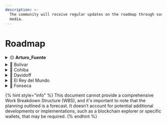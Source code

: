 ```yaml
---
description: >-
  The community will receive regular updates on the roadmap through social
  media.
---
```


# Roadmap

<details>

<summary><span data-gb-custom-inline data-tag="emoji" data-code="1f7e1">🟡</span> <strong>Arturo_Fuente</strong></summary>

**Tasks:**

* [x] Whitepaper
* [x] Landing page
* [ ] Pitch deck
* [x] Mint the $POLN token
* [x] Waitlist (off-chained pre-registration) 
* [ ] Develop community & partnerships
* [ ] Pre-Seed / Private Sale #1

</details>

<details>

<summary><span data-gb-custom-inline data-tag="emoji" data-code="1f535">🔵</span> Bolivar</summary>

**Tasks:**

* [ ] Airdrop #1 / Waitlist upgrades (on-chained pre-registration) 
* [ ] Giveaways
* [ ] Private Sale #2
* [ ] MVP - Implement PoLN protocol and deploy on **TESTNET** 
* [ ] Access restricted to $POLN holder
* [ ] Develop community & partnerships

</details>

<details>

<summary><span data-gb-custom-inline data-tag="emoji" data-code="1f535">🔵</span> Cohiba</summary>

**Tasks:**

* Airdrops
* Public Sale
* Support Mission & Escrow, extend Bolivar\_1
* Support Stablecoins payment
* Support Basic Staking for Agents/Mentors
* Develop community & partnerships
* **MAINNET** deployment

</details>

<details>

<summary><span data-gb-custom-inline data-tag="emoji" data-code="1f535">🔵</span> Davidoff</summary>

**Tasks :**

* Extend Staking
* Support More Stablecoins
* Lending & Borrowing, POLN holder can lend to Stakers (Agents/Mentors)
* Support multiple Agents/Mentors inside a single Fellowship
* Training
* Helpdesk
* Develop community & partnerships
* Dispute Mediation

</details>

<details>

<summary><span data-gb-custom-inline data-tag="emoji" data-code="1f535">🔵</span> El Rey del Mundo</summary>

**Tasks :**

* Decentralized Development
* DAO
* Additional Plans
* Additional features
* Update protocol fees
* Hackathon, etc
* …

</details>

<details>

<summary><span data-gb-custom-inline data-tag="emoji" data-code="1f535">🔵</span> Fonseca</summary>

**Tasks :**

* Application Specific Blockchain (ASBC)
* DAO
* Secured Non-Custodial Wallet
* Testnet
* Bridges
* New tokenomic: incentive PoS validators, etc.
* Hackathon, etc.
* …

</details>

{% hint style="info" %}
This document cannot provide a comprehensive Work Breakdown Structure (WBS), and it's important to note that the planning outlined is a forecast. It doesn’t account for potential additional developments or implementations, such as a blockchain explorer or specific wallets, that may be required.
{% endhint %}
